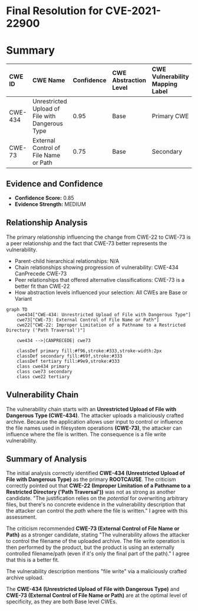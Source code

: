 # Final Resolution for CVE-2021-22900

# Summary
| CWE ID  | CWE Name                                                      | Confidence | CWE Abstraction Level | CWE Vulnerability Mapping Label | CWE-Vulnerability Mapping Notes |
| :-------- | :------------------------------------------------------------ | :--------- | :-------------------- | :------------------------------ | :------------------------------ |
| CWE-434 | Unrestricted Upload of File with Dangerous Type             | 0.95       | Base                  | Primary CWE                   | Allowed                       |
| CWE-73  | External Control of File Name or Path             | 0.75       | Base                  | Secondary                       | Allowed                       |

## Evidence and Confidence

*   **Confidence Score:** 0.85
*   **Evidence Strength:** MEDIUM

## Relationship Analysis
The primary relationship influencing the change from CWE-22 to CWE-73 is a peer relationship and the fact that CWE-73 better represents the vulnerability.
- Parent-child hierarchical relationships: N/A
- Chain relationships showing progression of vulnerability: CWE-434 CanPrecede CWE-73
- Peer relationships that offered alternative classifications: CWE-73 is a better fit than CWE-22
- How abstraction levels influenced your selection: All CWEs are Base or Variant

```mermaid
graph TD
    cwe434["CWE-434: Unrestricted Upload of File with Dangerous Type"]
    cwe73["CWE-73: External Control of File Name or Path"]
    cwe22["CWE-22: Improper Limitation of a Pathname to a Restricted Directory ('Path Traversal')"]
    
    cwe434 -->|CANPRECEDE| cwe73
    
    classDef primary fill:#f96,stroke:#333,stroke-width:2px
    classDef secondary fill:#69f,stroke:#333
    classDef tertiary fill:#9e9,stroke:#333
    class cwe434 primary
    class cwe73 secondary
    class cwe22 tertiary
```

## Vulnerability Chain
The vulnerability chain starts with an **Unrestricted Upload of File with Dangerous Type (CWE-434)**. The attacker uploads a maliciously crafted archive. Because the application allows user input to control or influence the file names used in filesystem operations **(CWE-73)**, the attacker can influence where the file is written. The consequence is a file write vulnerability.

## Summary of Analysis
The initial analysis correctly identified **CWE-434 (Unrestricted Upload of File with Dangerous Type)** as the primary **ROOTCAUSE**. The criticism correctly pointed out that **CWE-22 (Improper Limitation of a Pathname to a Restricted Directory ('Path Traversal'))** was not as strong as another candidate. "The justification relies on the *potential* for overwriting arbitrary files, but there's no concrete evidence in the vulnerability description that the attacker can control the *path* where the file is written." I agree with this assessment.

The criticism recommended **CWE-73 (External Control of File Name or Path)** as a stronger candidate, stating "The vulnerability allows the attacker to control the filename of the uploaded archive. The file write operation is then performed by the product, but the product is using an externally controlled filename/path (even if it's only the final part of the path)." I agree that this is a better fit.

The vulnerability description mentions "file write" via a maliciously crafted archive upload.

The **CWE-434 (Unrestricted Upload of File with Dangerous Type)** and **CWE-73 (External Control of File Name or Path)** are at the optimal level of specificity, as they are both Base level CWEs.